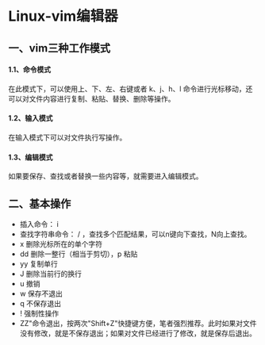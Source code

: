 # Linux-vim编辑器
## 一、vim三种工作模式
#### 1.1、命令模式
在此模式下，可以使用上、下、左、右键或者 k、j、h、l 命令进行光标移动，还可以对文件内容进行复制、粘贴、替换、删除等操作。
#### 1.2、输入模式
在输入模式下可以对文件执行写操作。
#### 1.3、编辑模式
如果要保存、查找或者替换一些内容等，就需要进入编辑模式。
## 二、基本操作
* 插入命令： i
* 查找字符串命令： /  ，查找多个匹配结果，可以n键向下查找，N向上查找。
* x 删除光标所在的单个字符
* dd 删除一整行（相当于剪切），p 粘贴
* yy 复制单行
* J 删除当前行的换行
* u 撤销
* w 保存不退出
* q 不保存退出
* ! 强制性操作
* ZZ"命令退出，按两次"Shift+Z"快捷键方便，笔者强烈推荐。此时如果对文件没有修改，就是不保存退出；如果对文件已经进行了修改，就是保存后退出。

